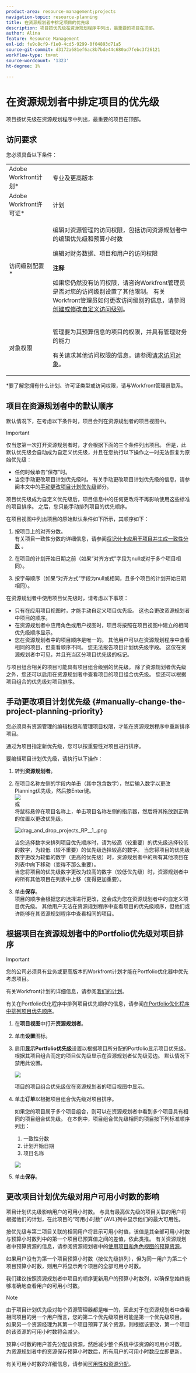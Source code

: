 ```yaml
---
product-area: resource-management;projects
navigation-topic: resource-planning
title: 在资源规划者中排定项目的优先级
description: 项目按优先级在资源规划程序中列出，最重要的项目在顶部。
author: Alina
feature: Resource Management
exl-id: fe9c8cf9-f1e0-4cd5-9299-0f04893d71a5
source-git-commit: d3172a681ef6ac8b7bde44c680ad7febc3f26121
workflow-type: tm+mt
source-wordcount: '1323'
ht-degree: 1%

---
```


# 在资源规划者中排定项目的优先级

项目按优先级在资源规划程序中列出，最重要的项目在顶部。

## 访问要求

您必须具备以下条件：

<table style="table-layout:auto"> 
 <col> 
 <col> 
 <tbody> 
  <tr> 
   <td role="rowheader">Adobe Workfront计划*</td> 
   <td> <p>专业及更高版本</p> </td> 
  </tr> 
  <tr> 
   <td role="rowheader">Adobe Workfront许可证*</td> 
   <td> <p>计划 </p> </td> 
  </tr> 
  <tr> 
   <td role="rowheader">访问级别配置*</td> 
   <td> <p>编辑对资源管理的访问权限，包括访问资源规划者中的编辑优先级和预算小时数</p> <p>编辑对财务数据、项目和用户的访问权限</p> <p><b>注释</b>

如果您仍然没有访问权限，请咨询Workfront管理员是否对您的访问级别设置了其他限制。 有关Workfront管理员如何更改访问级别的信息，请参阅<a href="../../administration-and-setup/add-users/configure-and-grant-access/create-modify-access-levels.md" class="MCXref xref">创建或修改自定义访问级别</a>。</p> </td>
</tr> 
  <tr> 
   <td role="rowheader">对象权限</td> 
   <td> <p>管理要为其预算信息的项目的权限，并具有管理财务的能力</p> <p>有关请求其他访问权限的信息，请参阅<a href="../../workfront-basics/grant-and-request-access-to-objects/request-access.md" class="MCXref xref">请求访问对象</a>。</p> </td> 
  </tr> 
 </tbody> 
</table>

&#42;要了解您拥有什么计划、许可证类型或访问权限，请与Workfront管理员联系。

## 项目在资源规划者中的默认顺序

默认情况下，在考虑以下条件时，项目会列在资源规划者的项目视图中。

>[!IMPORTANT]
>
>仅当您第一次打开资源规划者时，才会根据下面的三个条件列出项目。 但是，此默认优先级会自动成为自定义优先级，并且在您执行以下操作之一时无法恢复为原始优先级：
>
>* 任何时候单击“保存”时。
>* 当您手动更改项目计划优先级时。 有关手动更改项目计划优先级的信息，请参阅本文中的[手动更改项目计划优先级](#manually-change-the-project-planning-priority)部分。
>
>项目优先级成为自定义优先级后，项目信息中的任何更改将不再影响使用这些标准的项目排序。 之后，您只能手动排列项目的优先顺序。

在项目视图中列出项目的原始默认条件如下所示，其顺序如下：

1. 按项目上的对齐分数。\
   有关项目一致性分数的详细信息，请参阅[将记分卡应用于项目并生成一致性分数](../../manage-work/projects/define-a-business-case/apply-scorecard-to-project-to-generate-alignment-score.md) 。

1. 在项目的计划开始日期之前（如果“对齐方式”字段为null或对于多个项目相同）。
1. 按字母顺序（如果“对齐方式”字段为null或相同，且多个项目的计划开始日期相同）。

在资源规划者中使用项目优先级时，请考虑以下事项：

* 只有在应用项目视图时，才能手动自定义项目优先级。 这也会更改资源规划者中项目的顺序。
* 在资源规划者中应用角色或用户视图时，项目将按照在项目视图中建立的相同优先级顺序显示。
* 您在资源规划者中的项目顺序是唯一的。 其他用户可以在资源规划程序中查看相同的项目，但查看顺序不同。 您无法报告项目计划优先级字段。 这仅在资源规划者中可见，并且充当区分项目优先级的标记。

与项目组合相关的项目可能具有项目组合级别的优先级。 除了资源规划者优先级之外，您还可以启用在资源规划者中查看项目的项目组合优先级。 您还可以根据项目组合的优先级对项目排序。

## 手动更改项目计划优先级 {#manually-change-the-project-planning-priority}

您必须具有资源管理的编辑权限和管理项目权限，才能在资源规划程序中重新排序项目。

通过为项目指定新优先级，您可以按重要性对项目进行排序。

要编辑项目计划优先级，请执行以下操作：

1. 转到&#x200B;**资源规划者**。

1. 在项目名称左侧的字段内单击（其中包含数字），然后输入数字以更改Planning优先级，然后按Enter键。\
   ![](assets/mceclip4.png)\
   或\
   将鼠标悬停在项目名称上，单击项目名称左侧的指示器，然后将其拖放到正确的位置以更改优先级。

   ![drag_and_drop_projects_RP__1_.png](assets/drag-and-drop-projects-rp--1--350x184.png)

   当您选择数字来排列项目优先顺序时，请为较高（较重要）的优先级选择较低的数字，为较低（较不重要）的优先级选择较高的数字。 当您将项目的优先级数字更改为较低的数字（更高的优先级）时，资源规划者中的所有其他项目在列表中向下移动（变得不那么重要）。\
   当您将项目的优先级数字更改为较高的数字（较低优先级）时，资源规划者中的所有其他项目在列表中上移（变得更加重要）。

1. 单击&#x200B;**保存**。\
   项目的顺序会根据您的选择进行更改，这会成为您在资源规划者中的自定义项目优先级。 其他用户无法在资源规划程序中查看项目的优先级顺序，但他们或许能够在其资源规划程序中查看相同的项目。

## 根据项目在资源规划者中的Portfolio优先级对项目排序

>[!IMPORTANT]
>
>您的公司必须具有业务或更高版本的Workfront计划才能在Portfolio优化器中优先考虑项目。
>
>有关Workfront计划的详细信息，请参阅[我们的计划](https://www.workfront.com/plans)。
>
>有关在Portfolio优化程序中排列项目优先顺序的信息，请参阅[在Portfolio优化程序中排列项目优先顺序](../../manage-work/portfolios/portfolio-optimizer/prioritize-projects-in-portfolio-optimizer.md)。

1. 在&#x200B;**项目视图**&#x200B;中打开&#x200B;**资源规划者**。
1. 单击&#x200B;**设置**&#x200B;图标。
1. 启用&#x200B;**显示Portfolio优先级**&#x200B;设置以根据项目所分配的Portfolio显示项目优先级。 根据其项目组合而定的项目优先级显示在资源规划者优先级旁边。 默认情况下禁用此设置。

   <!--
   <p data-mc-conditions="QuicksilverOrClassic.Draft mode">(NOTE: check screen shot to see if this is accurate still - should say Order, and not Sort:)</p>
   -->

   ![](assets/rp-portfolio-priority-unordered-edit-350x180.png)

   项目的项目组合优先级仅在资源规划者的项目视图中显示。

1. 单击&#x200B;**订单**&#x200B;以根据项目组合优先级对项目排序。

   如果您的项目属于多个项目组合，则可以在资源规划者中看到多个项目具有相同的项目组合优先级。 在本例中，项目组合优先级相同的项目按下列标准顺序列出：

   1. 一致性分数
   1. 计划开始日期
   1. 项目名称

   ![](assets/rp-portfolio-priority-ordered-350x198.png)

1. 单击&#x200B;**保存**。

## 更改项目计划优先级对用户可用小时数的影响

项目计划优先级影响用户的可用小时数。 与具有最高优先级的项目关联的用户将根据他们的计划，在此项目的“可用小时数” (AVL)列中显示他们的最大可用性。

按优先级与第二项目关联的相同用户将显示可用小时值，该值是其全部可用小时数与预算小时数列中的第一个项目已预算值之间的差值，依此类推。 有关资源规划者中预算资源的信息，请参阅资源规划者中的[使用项目和角色视图的预算资源](../../resource-mgmt/resource-planning/budget-resources-project-role-views-resource-planner.md)。

如果用户没有为第一个项目预算小时数（按优先级排列），但为同一用户为第二个项目预算小时数，则用户将显示两个项目的全部可用小时数。

我们建议按照资源规划者中项目的顺序更新用户的预算小时数列，以确保您始终能够准确地查看用户的可用小时数。

>[!NOTE]
>
>由于项目计划优先级对每个资源管理器都是唯一的，因此对于在资源规划者中查看相同项目的另一个用户而言，您的第二个优先级项目可能是第一个优先级项目。 如果另一个资源经理为其第一个项目预算了某个资源，则根据该更改，第一个项目的该资源的可用小时数将会减少。
>
>预算小时数的用户首先分配该资源，然后减少整个系统中该资源的可用小时数。 为资源规划者中的资源保存预算小时数后，所有用户的可用小时数应立即更新。
>
>有关可用小时数的详细信息，请参阅[可用性和资源分配](../../resource-mgmt/resource-planning/resource-availability-allocation-resource-planner.md#availability-and-allocation-of-resources)。
